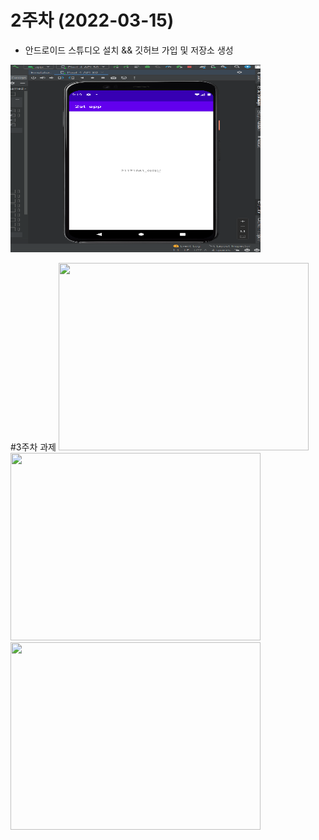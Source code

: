 # 2주차 (2022-03-15)
- 안드로이드 스튜디오 설치 && 깃허브 가입 및 저장소 생성
 
<img width="400" height="300" src="./pic/2st.png"></img>


#3주차 과제
<img width="400" height="300" src="./pic/3주차메인.png"></img>
<img width="400" height="300" src="./pic/3주차서브.png"></img>
<img width="400" height="300" src="./pic/3주차전화걸기.png"></img>
